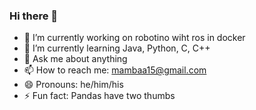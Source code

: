 ### Hi there 👋


- 🔭 I’m currently working on robotino wiht ros in docker
- 🌱 I’m currently learning Java, Python, C, C++
- 💬 Ask me about anything
- 📫 How to reach me: mambaa15@gmail.com
- 😄 Pronouns: he/him/his
- ⚡ Fun fact: Pandas have two thumbs

<!--
**mambaa15/mambaa15** is a ✨ _special_ ✨ repository because its `README.md` (this file) appears on your GitHub profile.

Here are some ideas to get you started:

- 🔭 I’m currently working on ...
- 🌱 I’m currently learning ...
- 👯 I’m looking to collaborate on ...
- 🤔 I’m looking for help with ...
- 💬 Ask me about ...
- 📫 How to reach me: ...
- 😄 Pronouns: ...
- ⚡ Fun fact: ...
-->
